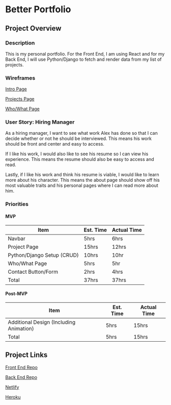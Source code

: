 # Better Portfolio #

## Project Overview ## 


### Description ###
This is my personal portfolio. For the Front End, I am using React and for my Back End, I will use Python/Django to fetch and render data from my list of projects. 

### Wireframes ## 

[Intro Page](https://ln2.sync.com/dl/b78060d80/q88eaj2m-r9epzxmd-m97qnbrg-rcip22hz)

[Projects Page](https://ln2.sync.com/dl/054e76b70/j5mgmtmd-2fa4wk8r-647aptjz-u7ttcwwt)

[Who/What Page](https://ln2.sync.com/dl/9e395b1f0/urr5vxt6-r3r897ni-y7ydb8kc-37ue48x2)

### User Story: Hiring Manager ###

As a hiring manager, I want to see what work Alex has done so that I can decide whether or not he should be interviewed. This means his work should be front and center and easy to access. 

If I like his work, I would also like to see his resume so I can view his experience. This means the resume should also be easy to access and read. 

Lastly, if I like his work and think his resume is viable, I would like to learn more about his character. This means the about page should show off his most valuable traits and his personal pages where I can read more about him. 

### Priorities ### 
#### MVP ####
| Item | Est. Time | Actual Time |
|------|-----------|-------------|
|Navbar|5hrs        |    6hrs         |
|Project Page| 15hrs|       12hrs      |
|Python/Django Setup (CRUD)| 10hrs|  10hr    |
|Who/What Page     | 5hrs         | 5hr
|Contact Button/Form | 2hrs      | 4hrs
|Total | 37hrs | 37hrs

#### Post-MVP ####
| Item | Est. Time | Actual Time |
|------|-----------|-------------|
|Additional Design (Including Animation)| 5hrs | 15hrs|
|Total | 5hrs | 15hrs|

## Project Links ##

[Front End Repo](https://github.com/MrChaco007/Better-Portfolio-Front)  

[Back End Repo](https://github.com/MrChaco007/Better-Portfolio-Back.git)

[Netlify](https://alex-chaconas.netlify.app/)

[Heroku](https://better-portfolio-back.herokuapp.com/)